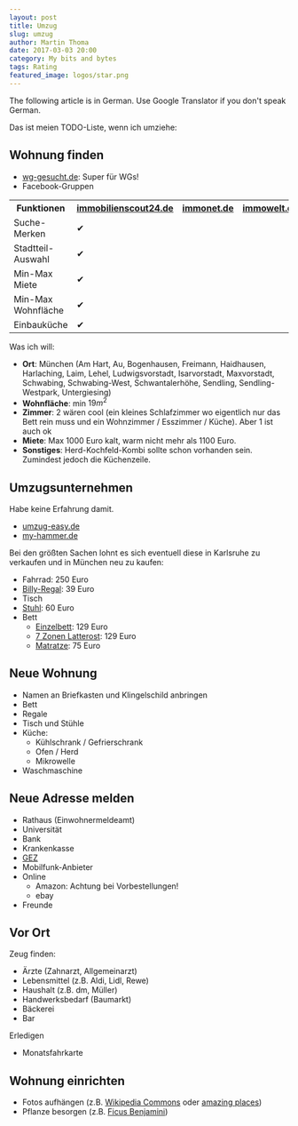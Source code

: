 ```yaml
---
layout: post
title: Umzug
slug: umzug
author: Martin Thoma
date: 2017-03-03 20:00
category: My bits and bytes
tags: Rating
featured_image: logos/star.png
---
```

<div class="info">The following article is in German. Use Google Translator if you don't speak German.</div>

Das ist meien TODO-Liste, wenn ich umziehe:


## Wohnung finden

* <a href="http://www.wg-gesucht.de/">wg-gesucht.de</a>: Super für WGs!
* Facebook-Gruppen

<table>
    <tr>
        <th>Funktionen</th>
        <th><a href="https://www.immobilienscout24.de/">immobilienscout24.de</a></th>
        <th><a href="https://www.immonet.de/">immonet.de</a></th>
        <th><a href="https://www.immowelt.de/">immowelt.de</a></th>
    </tr>
    <tr>
        <td>Suche-Merken</td>
        <td>✔</td>
        <td></td>
        <td></td>
    </tr>
    <tr>
        <td>Stadtteil-Auswahl</td>
        <td>✔</td>
        <td></td>
        <td></td>
    </tr>
    <tr>
        <td>Min-Max Miete</td>
        <td>✔</td>
        <td></td>
        <td></td>
    </tr>
    <tr>
        <td>Min-Max Wohnfl&auml;che</td>
        <td>✔</td>
        <td></td>
        <td></td>
    </tr>
    <tr>
        <td>Einbauk&uuml;che</td>
        <td>✔</td>
        <td></td>
        <td></td>
    </tr>
</table>

Was ich will:

* **Ort**: München (Am Hart, Au, Bogenhausen, Freimann, Haidhausen, Harlaching, Laim, Lehel, Ludwigsvorstadt, Isarvorstadt, Maxvorstadt, Schwabing, Schwabing-West, Schwantalerhöhe, Sendling, Sendling-Westpark, Untergiesing)
* **Wohnfläche**: min $19m^2$
* **Zimmer**: 2 wären cool (ein kleines Schlafzimmer wo eigentlich nur das Bett rein muss und ein Wohnzimmer / Esszimmer / Küche). Aber 1 ist auch ok
* **Miete**: Max 1000 Euro kalt, warm nicht mehr als 1100 Euro.
* **Sonstiges**: Herd-Kochfeld-Kombi sollte schon vorhanden sein. Zumindest jedoch die Küchenzeile.


## Umzugsunternehmen

Habe keine Erfahrung damit.

* [umzug-easy.de](https://www.umzug-easy.de/)
* [my-hammer.de](https://www.my-hammer.de/lp/umzug/)

Bei den größten Sachen lohnt es sich eventuell diese in Karlsruhe zu verkaufen
und in München neu zu kaufen:

* Fahrrad: 250 Euro
* [Billy-Regal](http://www.ikea.com/de/de/catalog/products/00263850/): 39 Euro
* Tisch
* [Stuhl](https://www.amazon.de/CLP-Freischwinger-Stuhl-Besucherstuhl-Konferenzstuhl-gepolstert/dp/B01N12DTAJ): 60 Euro
* Bett
    * [Einzelbett](https://www.amazon.de/gp/product/B007F7GPD2/ref=oh_aui_detailpage_o09_s00?ie=UTF8&psc=1): 129 Euro
    * [7 Zonen Latterost](https://www.amazon.de/FMP-Matratzenmanufaktur-22-0003-verstellbar-Lattenroste/dp/B002CFH8MY/): 129 Euro
    * [Matratze](https://www.amazon.de/Orthop%C3%A4dische-7-Zonen-Kaltschaummatratze-zertifiziert-waschbar/dp/B01G5TUD3S/ref=sr_1_5): 75 Euro


## Neue Wohnung

* Namen an Briefkasten und Klingelschild anbringen
* Bett
* Regale
* Tisch und Stühle
* Küche:
    * Kühlschrank / Gefrierschrank
    * Ofen / Herd
    * Mikrowelle
* Waschmaschine


## Neue Adresse melden

* Rathaus (Einwohnermeldeamt)
* Universität
* Bank
* Krankenkasse
* <a href="https://www.rundfunkbeitrag.de/buergerinnen_und_buerger/formulare/aendern/">GEZ</a>
* Mobilfunk-Anbieter
* Online
    * Amazon: Achtung bei Vorbestellungen!
    * ebay
* Freunde


## Vor Ort

Zeug finden:

* Ärzte (Zahnarzt, Allgemeinarzt)
* Lebensmittel (z.B. Aldi, Lidl, Rewe)
* Haushalt (z.B. dm, Müller)
* Handwerksbedarf (Baumarkt)
* Bäckerei
* Bar

Erledigen

* Monatsfahrkarte


## Wohnung einrichten

* Fotos aufhängen (z.B. [Wikipedia Commons](https://commons.wikimedia.org/wiki/File:Cosmic_%E2%80%98Winter%E2%80%99_Wonderland.jpg) oder [amazing places](https://martin-thoma.com/astonishing-places/))
* Pflanze besorgen (z.B. [Ficus Benjamini](https://de.wikipedia.org/wiki/Birkenfeige))
